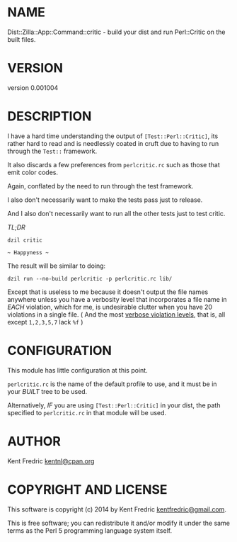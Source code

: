 # NAME

Dist::Zilla::App::Command::critic - build your dist and run Perl::Critic on the built files.

# VERSION

version 0.001004

# DESCRIPTION

I have a hard time understanding the output of `[Test::Perl::Critic]`, its rather hard to read and is needlessly coated in cruft
due to having to run through the `Test::` framework.

It also discards a few preferences from `perlcritic.rc` such as those that emit color codes.

Again, conflated by the need to run through the test framework.

I also don't necessarily want to make the tests pass just to release.

And I also don't necessarily want to run all the other tests just to test critic.

_TL;DR_

    dzil critic

    ~ Happyness ~

The result will be similar to doing:

    dzil run --no-build perlcritic -p perlcritic.rc lib/

Except that is useless to me because it doesn't output the file names anywhere unless you have a verbosity level that incorporates
a file name in _EACH_ violation, which for me, is undesirable clutter when you have 20 violations in a single file. ( And the most
[verbose violation levels](https://metacpan.org/pod/perlcritic#verbose-N-FORMAT), that is, all except `1,2,3,5,7` lack `%f` )

# CONFIGURATION

This module has little configuration at this point.

`perlcritic.rc` is the name of the default profile to use, and it must be in your _BUILT_ tree to be used.

Alternatively, _IF_ you are using `[Test::Perl::Critic]` in your dist, the path specified to `perlcritic.rc` in that module
will be used.

# AUTHOR

Kent Fredric <kentnl@cpan.org>

# COPYRIGHT AND LICENSE

This software is copyright (c) 2014 by Kent Fredric <kentfredric@gmail.com>.

This is free software; you can redistribute it and/or modify it under
the same terms as the Perl 5 programming language system itself.
